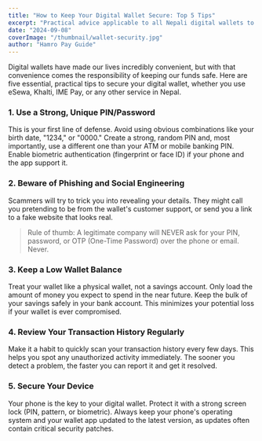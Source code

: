 ```yaml
---
title: "How to Keep Your Digital Wallet Secure: Top 5 Tips"
excerpt: "Practical advice applicable to all Nepali digital wallets to protect your hard-earned money from scams and threats."
date: "2024-09-08"
coverImage: "/thumbnail/wallet-security.jpg"
author: "Hamro Pay Guide"
---
```


Digital wallets have made our lives incredibly convenient, but with that convenience comes the responsibility of keeping our funds safe. Here are five essential, practical tips to secure your digital wallet, whether you use eSewa, Khalti, IME Pay, or any other service in Nepal.

### 1. Use a Strong, Unique PIN/Password

This is your first line of defense. Avoid using obvious combinations like your birth date, "1234," or "0000." Create a strong, random PIN and, most importantly, use a different one than your ATM or mobile banking PIN. Enable biometric authentication (fingerprint or face ID) if your phone and the app support it.

### 2. Beware of Phishing and Social Engineering

Scammers will try to trick you into revealing your details. They might call you pretending to be from the wallet's customer support, or send you a link to a fake website that looks real.

> Rule of thumb: A legitimate company will NEVER ask for your PIN, password, or OTP (One-Time Password) over the phone or email. Never.

### 3. Keep a Low Wallet Balance

Treat your wallet like a physical wallet, not a savings account. Only load the amount of money you expect to spend in the near future. Keep the bulk of your savings safely in your bank account. This minimizes your potential loss if your wallet is ever compromised.

### 4. Review Your Transaction History Regularly

Make it a habit to quickly scan your transaction history every few days. This helps you spot any unauthorized activity immediately. The sooner you detect a problem, the faster you can report it and get it resolved.

### 5. Secure Your Device

Your phone is the key to your digital wallet. Protect it with a strong screen lock (PIN, pattern, or biometric). Always keep your phone's operating system and your wallet app updated to the latest version, as updates often contain critical security patches.

